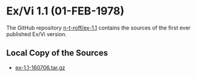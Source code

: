 # Ex/Vi 1.1 (01-FEB-1978)
The GitHub repository [n-t-roff/ex-1.1](https://github.com/n-t-roff/ex-1.1) 
contains the sources of the first ever published Ex/Vi version.

## Local Copy of the Sources

* [ex-1.1-160706.tar.gz](ex-1.1-160706.tar.gz)

